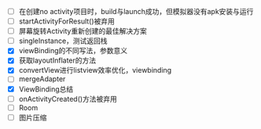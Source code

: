 * [ ] 在创建no activity项目时，build与launch成功，但模拟器没有apk安装与运行
* [ ] startActivityForResult()被弃用
* [ ] 屏幕旋转Activity重新创建的最佳解决方案
* [ ] singleInstance，测试返回栈
* [x] viewBinding的不同写法，参数意义
* [x] 获取layoutInflater的方法
* [x] convertView进行listview效率优化，viewbinding
* [ ] mergeAdapter
* [x] ViewBinding总结
* [ ] onActivityCreated()方法被弃用
* [ ] Room
* [ ] 图片压缩
